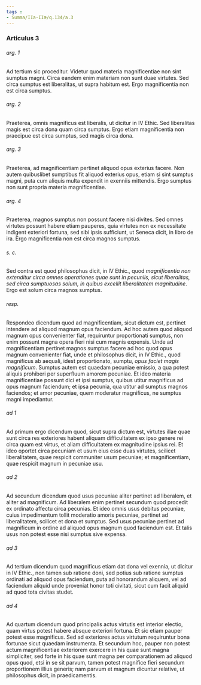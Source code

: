 ```yaml
---
tags : 
- Summa/IIa-IIæ/q.134/a.3
---
```


### Articulus 3

###### arg. 1
Ad tertium sic proceditur. Videtur quod materia magnificentiae non sint sumptus magni. Circa eandem enim materiam non sunt duae virtutes. Sed circa sumptus est liberalitas, ut supra habitum est. Ergo magnificentia non est circa sumptus.

###### arg. 2
Praeterea, omnis magnificus est liberalis, ut dicitur in IV Ethic. Sed liberalitas magis est circa dona quam circa sumptus. Ergo etiam magnificentia non praecipue est circa sumptus, sed magis circa dona.

###### arg. 3
Praeterea, ad magnificentiam pertinet aliquod opus exterius facere. Non autem quibuslibet sumptibus fit aliquod exterius opus, etiam si sint sumptus magni, puta cum aliquis multa expendit in exenniis mittendis. Ergo sumptus non sunt propria materia magnificentiae.

###### arg. 4
Praeterea, magnos sumptus non possunt facere nisi divites. Sed omnes virtutes possunt habere etiam pauperes, quia virtutes non ex necessitate indigent exteriori fortuna, sed sibi ipsis sufficiunt, ut Seneca dicit, in libro de ira. Ergo magnificentia non est circa magnos sumptus.

###### s. c.
Sed contra est quod philosophus dicit, in IV Ethic., quod *magnificentia non extenditur circa omnes operationes quae sunt in pecuniis, sicut liberalitas, sed circa sumptuosas solum, in quibus excellit liberalitatem magnitudine*. Ergo est solum circa magnos sumptus.

###### resp.
Respondeo dicendum quod ad magnificentiam, sicut dictum est, pertinet intendere ad aliquod magnum opus faciendum. Ad hoc autem quod aliquod magnum opus convenienter fiat, requiruntur proportionati sumptus, non enim possunt magna opera fieri nisi cum magnis expensis. Unde ad magnificentiam pertinet magnos sumptus facere ad hoc quod opus magnum convenienter fiat, unde et philosophus dicit, in IV Ethic., quod magnificus ab aequali, idest proportionato, sumptu, *opus faciet magis magnificum*. Sumptus autem est quaedam pecuniae emissio, a qua potest aliquis prohiberi per superfluum amorem pecuniae. Et ideo materia magnificentiae possunt dici et ipsi sumptus, quibus utitur magnificus ad opus magnum faciendum; et ipsa pecunia, qua utitur ad sumptus magnos faciendos; et amor pecuniae, quem moderatur magnificus, ne sumptus magni impediantur.

###### ad 1
Ad primum ergo dicendum quod, sicut supra dictum est, virtutes illae quae sunt circa res exteriores habent aliquam difficultatem ex ipso genere rei circa quam est virtus, et aliam difficultatem ex magnitudine ipsius rei. Et ideo oportet circa pecuniam et usum eius esse duas virtutes, scilicet liberalitatem, quae respicit communiter usum pecuniae; et magnificentiam, quae respicit magnum in pecuniae usu.

###### ad 2
Ad secundum dicendum quod usus pecuniae aliter pertinet ad liberalem, et aliter ad magnificum. Ad liberalem enim pertinet secundum quod procedit ex ordinato affectu circa pecunias. Et ideo omnis usus debitus pecuniae, cuius impedimentum tollit moderatio amoris pecuniae, pertinet ad liberalitatem, scilicet et dona et sumptus. Sed usus pecuniae pertinet ad magnificum in ordine ad aliquod opus magnum quod faciendum est. Et talis usus non potest esse nisi sumptus sive expensa.

###### ad 3
Ad tertium dicendum quod magnificus etiam dat dona vel exennia, ut dicitur in IV Ethic., non tamen sub ratione doni, sed potius sub ratione sumptus ordinati ad aliquod opus faciendum, puta ad honorandum aliquem, vel ad faciendum aliquid unde proveniat honor toti civitati, sicut cum facit aliquid ad quod tota civitas studet.

###### ad 4
Ad quartum dicendum quod principalis actus virtutis est interior electio, quam virtus potest habere absque exteriori fortuna. Et sic etiam pauper potest esse magnificus. Sed ad exteriores actus virtutum requiruntur bona fortunae sicut quaedam instrumenta. Et secundum hoc, pauper non potest actum magnificentiae exteriorem exercere in his quae sunt magna simpliciter, sed forte in his quae sunt magna per comparationem ad aliquod opus quod, etsi in se sit parvum, tamen potest magnifice fieri secundum proportionem illius generis; nam parvum et magnum dicuntur relative, ut philosophus dicit, in praedicamentis.

